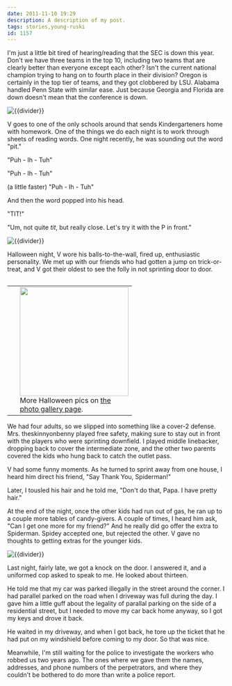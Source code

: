 ```yaml
---
date: 2011-11-10 19:29
description: A description of my post.
tags: stories,young-ruski
id: 1157
---
```

I'm  just a little bit tired of hearing/reading that the SEC is down this year.  Don't we have three teams in the top 10, including two teams that are clearly better than everyone except each other?  Isn't the current national champion trying to hang on to fourth place in their division?  Oregon is certainly in the top tier of teams, and they got clobbered by LSU.  Alabama handled Penn State with similar ease.  Just because Georgia and Florida are down doesn't mean that the conference is down.

<img src="/img/greenline.gif" class="greenline" alt="{{divider}}" />

V goes to one of the only schools around that sends Kindergarteners home with homework.  One of the things we do each night is to work through sheets of reading words.  One night recently, he was sounding out the word "pit."

"Puh - Ih - Tuh"
<!--more-->
"Puh - Ih - Tuh"

(a little faster) "Puh - Ih - Tuh"

And then the word popped into his head.

"TIT!"

"Um, not quite <i>tit</i>, but really close.  Let's try it with the P in front."

<img src="/img/greenline.gif" class="greenline" alt="{{divider}}" />

Halloween night, V wore his balls-to-the-wall, fired up, enthusiastic personality.  We met up with our friends who had gotten a jump on trick-or-treat, and V got their oldest to see the folly in not sprinting door to door.

<table cellpadding="2" align="right"><tr><td width="5" rowspan="2"><spacer type="block" width="5" height="1"></td><td width="250" ><img src="http://theskinnyonbenny.com/img/gal/079%20-%20Kid%20Halloween%202011/resIMG_20111031_0391.JPG" width="250></td></tr><tr><td class="caption" width="250">More Halloween pics on <a href="/pgHome.php">the photo gallery page</a>.</td></tr></table>

We had four adults, so we slipped into something like a cover-2 defense.  Mrs. theskinnyonbenny played free safety, making sure to stay out in front with the players who were sprinting downfield.  I played middle linebacker, dropping back to cover the intermediate zone, and the other two parents covered the kids who hung back to catch the outlet pass.

V had some funny moments.  As he turned to sprint away from one house, I heard him direct his friend, "Say Thank You, Spiderman!"  

Later, I tousled his hair and he told me, "Don't do that, Papa.  I have pretty hair."

At the end of the night, once the other kids had run out of gas, he ran up to a couple more tables of candy-givers.  A couple of times, I heard him ask, "Can I get one more for my friend?"  And he really did go offer the extra to Spiderman.  Spidey accepted one, but rejected the other.  V gave no thoughts to getting extras for the younger kids.

<img src="/img/greenline.gif" class="greenline" alt="{{divider}}" />

Last night, fairly late, we got a knock on the door.  I answered it, and a uniformed cop asked to speak to me.  He looked about thirteen.

He told me that my car was parked illegally in the street around the corner.  I had parallel parked on the road when I driveway was full during the day.  I gave him a little guff about the legality of parallal parking on the side of a residential street, but I needed to move my car back home anyway, so I got my keys and drove it back.

He waited in my driveway, and when I got back, he tore up the ticket that he had put on my windshield before coming to my door.  So that was nice.

Meanwhile, I'm still waiting for the police to investigate the workers who robbed us two years ago.  The ones where we gave them the names, addresses, and phone numbers of the perpetrators, and where they couldn't be bothered to do more than write a police report.